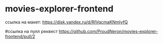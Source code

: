 # movies-explorer-frontend

ссылка на макет:
https://disk.yandex.ru/d/RIVqcmaKNmIyfQ

#ссылка на пулл реквест
https://github.com/ProudNeron/movies-explorer-frontend/pull/2
